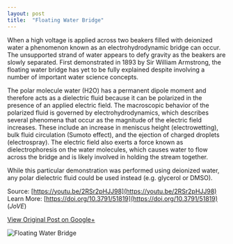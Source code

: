 ```yaml
---
layout: post
title:  "Floating Water Bridge"
---
```


When a high voltage is applied across two beakers filled with deionized water a phenomenon known as an electrohydrodynamic bridge can occur. The unsupported strand of water appears to defy gravity as the beakers are slowly separated. First demonstrated in 1893 by Sir William Armstrong, the floating water bridge has yet to be fully explained despite involving a number of important water science concepts.

The polar molecule water (H2O) has a permanent dipole moment and therefore acts as a dielectric fluid because it can be polarized in the presence of an applied electric field. The macroscopic behavior of the polarized fluid is governed by electrohydrodynamics, which describes several phenomena that occur as the magnitude of the electric field increases. These include an increase in meniscus height (electrowetting), bulk fluid circulation (Sumoto effect), and the ejection of charged droplets (electrospray). The electric field also exerts a force known as dielectrophoresis on the water molecules, which causes water to flow across the bridge and is likely involved in holding the stream together.

While this particular demonstration was performed using deionized water, any polar dielectric fluid could be used instead (e.g. glycerol or DMSO). 

Source: [https://youtu.be/2RSr2pHJJ98](https://youtu.be/2RSr2pHJJ98)
Learn More: [https://doi.org/10.3791/51819](https://doi.org/10.3791/51819) (_JoVE_)

[View Original Post on Google+](https://plus.google.com/+ColinSullender/posts/Ljd1wKoWMrY)

![Floating Water Bridge](/assets/img/2017-08-05-Floating-Water-Bridge.gif)
